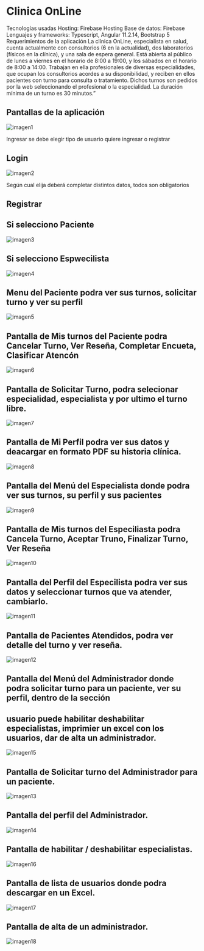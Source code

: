 # Clinica OnLine

Tecnologías usadas
Hosting: Firebase Hosting
Base de datos: Firebase
Lenguajes y frameworks: Typescript, Angular 11.2.14, Bootstrap 5
Requerimientos de la aplicación
La clínica OnLine, especialista en salud, cuenta actualmente con consultorios (6 en la actualidad), dos laboratorios (físicos en la clínica), y una sala de espera general. Está abierta al público de lunes a viernes en el horario de 8:00 a 19:00, y los sábados en el horario de 8:00 a 14:00. Trabajan en ella profesionales de diversas especialidades, que ocupan los consultorios acordes a su disponibilidad, y reciben en ellos pacientes con turno para consulta o tratamiento. Dichos turnos son pedidos por la web seleccionando el profesional o la especialidad. La duración mínima de un turno es 30 minutos.”


## Pantallas de la aplicación

![imagen1](https://github.com/coarasaw/HNPM/assets/17881150/5ef2de99-d94f-43f4-a3c3-b505abb982e6)

Ingresar se debe elegir tipo de usuario quiere ingresar o registrar

## Login

![imagen2](https://github.com/coarasaw/HNPM/assets/17881150/4d0bc72b-8962-4f9d-92e4-4d8d00fa6028)

Según cual elija deberá completar distintos datos, todos son obligatorios 


## Registrar


## Si selecciono Paciente

![imagen3](https://github.com/coarasaw/HNPM/assets/17881150/e4d62f48-2560-4b20-b452-167e5e4cc700)

## Si selecciono Espwecilista


![imagen4](https://github.com/coarasaw/HNPM/assets/17881150/190d25e5-4e6f-4b13-bc04-83f5cd5c41be)

## Menu del Paciente podra ver sus turnos, solicitar turno y ver su perfil
![imagen5](https://github.com/coarasaw/HNPM/assets/17881150/fe1b0da8-9826-41e5-90b9-59d04e43c2d8)

## Pantalla de Mis turnos del Paciente podra Cancelar Turno, Ver Reseña, Completar Encueta, Clasificar Atencón
![imagen6](https://github.com/coarasaw/HNPM/assets/17881150/3d007b0c-a606-4355-bfcc-589e01c261bd)

## Pantalla de Solicitar Turno, podra selecionar especialidad, especialista y por ultimo el turno libre.
![imagen7](https://github.com/coarasaw/HNPM/assets/17881150/5aecde02-a398-47a4-a052-3cff152e645b)

## Pantalla de Mi Perfil podra ver sus datos y deacargar en formato PDF su historia clínica.
![imagen8](https://github.com/coarasaw/HNPM/assets/17881150/d674ffd9-03bd-4183-8d92-8a3755d2532e)

## Pantalla del Menú del Especialista donde podra ver sus turnos, su perfil y sus pacientes
![imagen9](https://github.com/coarasaw/HNPM/assets/17881150/b3d74de1-ad3e-4e65-9562-82d9d4b3133d)

## Pantalla de Mis turnos del Especiliasta podra Cancela Turno, Aceptar Truno, Finalizar Turno, Ver Reseña 
![imagen10](https://github.com/coarasaw/HNPM/assets/17881150/c96d3c0e-2e85-4cae-8bec-80d78fb621aa)

## Pantalla  del Perfil del Especilista podra ver sus datos y seleccionar turnos que va atender, cambiarlo.
![imagen11](https://github.com/coarasaw/HNPM/assets/17881150/4235a9cf-9d1b-4c51-a63d-3c823260a3db)

## Pantalla de Pacientes Atendidos, podra ver detalle del turno y ver reseña.
![imagen12](https://github.com/coarasaw/HNPM/assets/17881150/4e48f350-f11d-4ae3-81ab-4475268c8e36)

## Pantalla del Menú del Administrador donde podra solicitar turno para un paciente, ver su perfil, dentro de la sección
## usuario puede habilitar deshabilitar especialistas, imprimier un excel con los usuarios, dar de alta un  administrador.
![imagen15](https://github.com/coarasaw/HNPM/assets/17881150/0d7c0eeb-d043-48f4-9aa7-be74d4e9c5f0)

## Pantalla de Solicitar turno del Administrador para un paciente.
![imagen13](https://github.com/coarasaw/HNPM/assets/17881150/b3030fd5-ed62-4584-a665-29a6dcf8c883)

## Pantalla del perfil del Administrador.
![imagen14](https://github.com/coarasaw/HNPM/assets/17881150/8fb7fdab-92d6-4369-a0d2-8aa3f08e9b3d)

## Pantalla de habilitar /  deshabilitar especialistas.
![imagen16](https://github.com/coarasaw/HNPM/assets/17881150/a2eaf9cf-21cd-4501-b36c-82078ac21724)

## Pantalla de lista de usuarios donde podra descargar en un Excel.
![imagen17](https://github.com/coarasaw/HNPM/assets/17881150/4816946d-06d2-4ba8-9a57-c29797aa1e43)

## Pantalla de alta de un administrador.
 ![imagen18](https://github.com/coarasaw/HNPM/assets/17881150/168f68bc-2045-4ded-856a-3ebddb89e16c)
